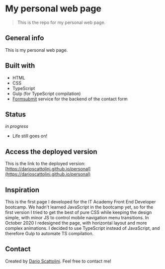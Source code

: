 # My personal web page
> This is the repo for my personal web page. 

## General info
This is my personal web page. 

## Built with
* HTML
* CSS
* TypeScript
* Gulp (for TypeScript compilation)
* [Formsubmit](http://formsubmit.io/) service for the backend of the contact form

## Status
_in progress_
* Life still goes on!

## Access the deployed version
This is the link to the deployed version: [https://darioscattolini.github.io/personal](https://darioscattolini.github.io/personal)

## Inspiration
This is the first page I developed for the IT Academy Front End Developer bootcamp.
We hadn't learned JavaScript in the bootcamp yet, so for the first version I tried 
to get the best of pure CSS while keeping the design simple, with minor JS to 
control mobile navigation menu transitions.
In October 2020 I redesigned the page, with horizontal layout and more complex
animations. I decided to use TypeScript instead of JavaScript, and therefore Gulp
to automate TS compilation.

## Contact
Created by [Darío Scattolini](https://darioscattolini.github.io). Feel free to contact me!